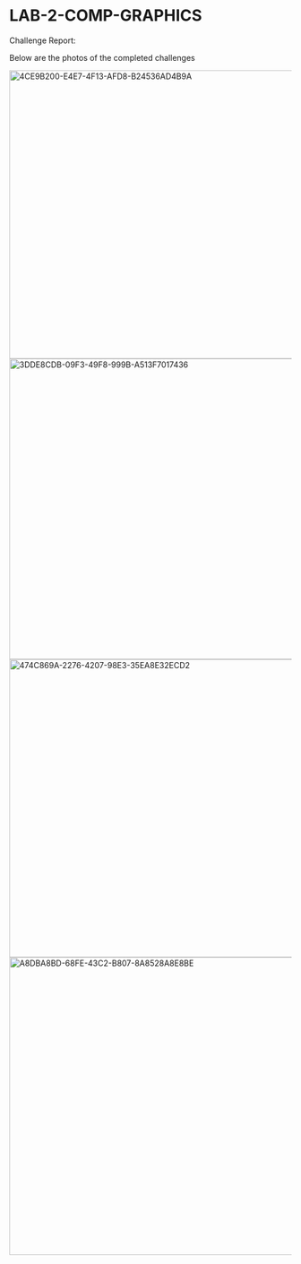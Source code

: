 # LAB-2-COMP-GRAPHICS

Challenge Report:

Below are the photos of the completed challenges

<img width="1314" height="515" alt="4CE9B200-E4E7-4F13-AFD8-B24536AD4B9A" src="https://github.com/user-attachments/assets/32ae07da-c995-4ad1-b9bc-32ae8b460168" />
<img width="1809" height="537" alt="3DDE8CDB-09F3-49F8-999B-A513F7017436" src="https://github.com/user-attachments/assets/0420cbdc-81c5-440e-8114-d633841cc046" />
<img width="1257" height="532" alt="474C869A-2276-4207-98E3-35EA8E32ECD2" src="https://github.com/user-attachments/assets/2f80f49e-c7ee-411f-97d5-973578cb0f26" />
<img width="1310" height="532" alt="A8DBA8BD-68FE-43C2-B807-8A8528A8E8BE" src="https://github.com/user-attachments/assets/58f885f8-c225-48d6-b391-72dadce829f3" />

